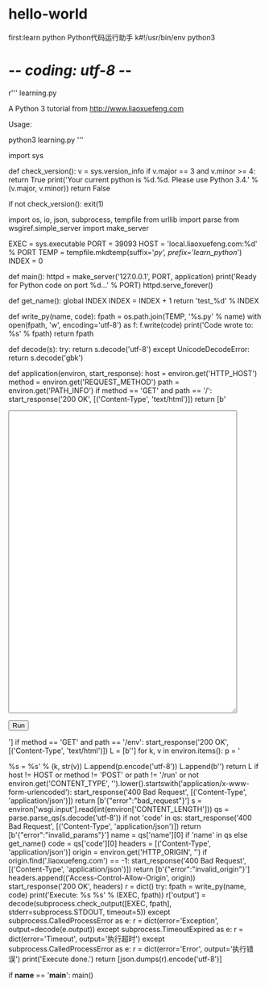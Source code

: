 # hello-world
first:learn python
Python代码运行助手
k#!/usr/bin/env python3
# -*- coding: utf-8 -*-

r'''
learning.py

A Python 3 tutorial from http://www.liaoxuefeng.com

Usage:

python3 learning.py
'''

import sys

def check_version():
    v = sys.version_info
    if v.major == 3 and v.minor >= 4:
        return True
    print('Your current python is %d.%d. Please use Python 3.4.' % (v.major, v.minor))
    return False

if not check_version():
    exit(1)

import os, io, json, subprocess, tempfile
from urllib import parse
from wsgiref.simple_server import make_server

EXEC = sys.executable
PORT = 39093
HOST = 'local.liaoxuefeng.com:%d' % PORT
TEMP = tempfile.mkdtemp(suffix='_py', prefix='learn_python_')
INDEX = 0

def main():
    httpd = make_server('127.0.0.1', PORT, application)
    print('Ready for Python code on port %d...' % PORT)
    httpd.serve_forever()

def get_name():
    global INDEX
    INDEX = INDEX + 1
    return 'test_%d' % INDEX

def write_py(name, code):
    fpath = os.path.join(TEMP, '%s.py' % name)
    with open(fpath, 'w', encoding='utf-8') as f:
        f.write(code)
    print('Code wrote to: %s' % fpath)
    return fpath

def decode(s):
    try:
        return s.decode('utf-8')
    except UnicodeDecodeError:
        return s.decode('gbk')

def application(environ, start_response):
    host = environ.get('HTTP_HOST')
    method = environ.get('REQUEST_METHOD')
    path = environ.get('PATH_INFO')
    if method == 'GET' and path == '/':
        start_response('200 OK', [('Content-Type', 'text/html')])
        return [b'<html><head><title>Learning Python</title></head><body><form method="post" action="/run"><textarea name="code" style="width:90%;height: 600px"></textarea><p><button type="submit">Run</button></p></form></body></html>']
    if method == 'GET' and path == '/env':
        start_response('200 OK', [('Content-Type', 'text/html')])
        L = [b'<html><head><title>ENV</title></head><body>']
        for k, v in environ.items():
            p = '<p>%s = %s' % (k, str(v))
            L.append(p.encode('utf-8'))
        L.append(b'</html>')
        return L
    if host != HOST or method != 'POST' or path != '/run' or not environ.get('CONTENT_TYPE', '').lower().startswith('application/x-www-form-urlencoded'):
        start_response('400 Bad Request', [('Content-Type', 'application/json')])
        return [b'{"error":"bad_request"}']
    s = environ['wsgi.input'].read(int(environ['CONTENT_LENGTH']))
    qs = parse.parse_qs(s.decode('utf-8'))
    if not 'code' in qs:
        start_response('400 Bad Request', [('Content-Type', 'application/json')])
        return [b'{"error":"invalid_params"}']
    name = qs['name'][0] if 'name' in qs else get_name()
    code = qs['code'][0]
    headers = [('Content-Type', 'application/json')]
    origin = environ.get('HTTP_ORIGIN', '')
    if origin.find('.liaoxuefeng.com') == -1:
        start_response('400 Bad Request', [('Content-Type', 'application/json')])
        return [b'{"error":"invalid_origin"}']
    headers.append(('Access-Control-Allow-Origin', origin))
    start_response('200 OK', headers)
    r = dict()
    try:
        fpath = write_py(name, code)
        print('Execute: %s %s' % (EXEC, fpath))
        r['output'] = decode(subprocess.check_output([EXEC, fpath], stderr=subprocess.STDOUT, timeout=5))
    except subprocess.CalledProcessError as e:
        r = dict(error='Exception', output=decode(e.output))
    except subprocess.TimeoutExpired as e:
        r = dict(error='Timeout', output='执行超时')
    except subprocess.CalledProcessError as e:
        r = dict(error='Error', output='执行错误')
    print('Execute done.')
    return [json.dumps(r).encode('utf-8')]

if __name__ == '__main__':
    main()

